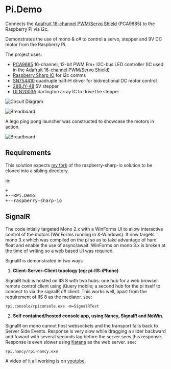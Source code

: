 Pi.Demo	
========

Connects the [Adafruit 16-channel PWM/Servo Shield](http://www.adafruit.com/products/1411) (PCA9685) to the Raspberry Pi via i2c. 

Demonstrates the use of mono & c# to control a servo, stepper and 9V DC motor from the Raspberry Pi.

The project uses:


- [PCA9685](https://github.com/neutmute/RPi.Demo/blob/master/Datasheets/PCA9685_PWM.pdf?raw=true) 16-channel, 12-bit PWM Fm+ I2C-bus LED controller (IC used in the [Adafruit 16-channel PWM/Servo Shield](http://www.adafruit.com/products/1411))
- [Raspberry Sharp IO](https://github.com/raspberry-sharp/raspberry-sharp-io) for i2c comms
- [SN754410](https://github.com/neutmute/RPi.Demo/blob/master/Datasheets/SN754410.pdf?raw=true) quadruple half-H driver for bidirectional DC motor control
- [28BJY-48](https://github.com/neutmute/RPi.Demo/blob/master/Datasheets/28BYJ-48_Stepper.pdf?raw=true)  5V stepper
- [ULN2003A](https://github.com/neutmute/RPi.Demo/blob/master/Datasheets/ULN2003A.pdf?raw=true) darlington array IC to drive the stepper

![Circuit Diagram](http://raw.github.com/neutmute/RPi.Demo/master/src/RPi.Slides/Content/slides/circuit2.gif)

![Breadboard](http://raw.github.com/neutmute/RPi.Demo/master/src/RPi.Slides/Content/slides/bb.jpg)

A lego ping pong launcher was constructed to showcase the motors in action.

![Breadboard](http://raw.github.com/neutmute/RPi.Demo/master/src/RPi.Slides/Content/slides/lego.jpg)



## Requirements ##
This solution expects [my fork](https://github.com/neutmute/raspberry-sharp-io) of the raspberry-sharp-io solution to be cloned into a sibling directory.

ie:
<pre>
+
+--RPi.Demo
+--raspberry-sharp-io
</pre>

## SignalR ##
The code intially targeted Mono 2.x with a WinForms UI to allow interactive control of the motors (WinForms running in X-Windows).
It now targets mono 3.x which was compiled on the pi so as to take advantage of hard float and enable the use of async/await.
WinForms on mono 3.x is broken at the time of writing so a web based UI was required.

SignalR is demonstrated in two ways

1) **Client-Server-Client topology (eg: pi-IIS-iPhone)**

SignalR hub is hosted on IIS 8 with two hubs: one hub for a web browser remote control client using jQuery mobile; a second hub for the pi itself to connect to via the signalR c# client.
This works well, apart from the requirement of IIS 8 as the mediator.
see: 

    rpi.console/rpiconsole.exe -m=SignalRTest

2) **Self contained/hosted console app, using Nancy, SignalR and [NoWin](https://github.com/Bobris/Nowin).**

SignalR on mono cannot host websockets and the transport falls back to Server Side Events.
Response is very slow while dragging a slider backward and foward with several seconds lag before the server sees this response. 
Response is even slower using [Katana](http://katanaproject.codeplex.com/) as the web server.
see:

    rpi.nancy/rpi-nancy.exe


A video of it all working is on [youtube](http://youtu.be/s_ZQtiupyzE).